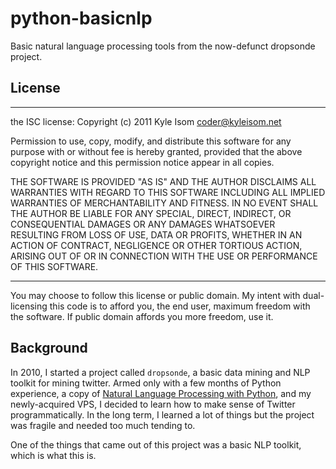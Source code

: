 # python-basicnlp

Basic natural language processing tools from the now-defunct dropsonde project.

## License
--------------------------------------------------------------------------------

the ISC license:
Copyright (c) 2011 Kyle Isom <coder@kyleisom.net>

Permission to use, copy, modify, and distribute this software for any
purpose with or without fee is hereby granted, provided that the above 
copyright notice and this permission notice appear in all copies.

THE SOFTWARE IS PROVIDED "AS IS" AND THE AUTHOR DISCLAIMS ALL WARRANTIES
WITH REGARD TO THIS SOFTWARE INCLUDING ALL IMPLIED WARRANTIES OF
MERCHANTABILITY AND FITNESS. IN NO EVENT SHALL THE AUTHOR BE LIABLE FOR
ANY SPECIAL, DIRECT, INDIRECT, OR CONSEQUENTIAL DAMAGES OR ANY DAMAGES
WHATSOEVER RESULTING FROM LOSS OF USE, DATA OR PROFITS, WHETHER IN AN
ACTION OF CONTRACT, NEGLIGENCE OR OTHER TORTIOUS ACTION, ARISING OUT OF
OR IN CONNECTION WITH THE USE OR PERFORMANCE OF THIS SOFTWARE. 

--------------------------------------------------------------------------------

You may choose to follow this license or public domain. My intent with
dual-licensing this code is to afford you, the end user, maximum freedom
with the software. If public domain affords you more freedom, use it.

## Background
In 2010, I started a project called `dropsonde`, a basic data mining and NLP 
toolkit for mining twitter. Armed only with a few months of Python experience,
a copy of [Natural Language Processing with Python](http://shop.oreilly.com/product/9780596516499.do),
and my newly-acquired VPS, I decided to learn how to make sense of Twitter
programmatically. In the long term, I learned a lot of things but the project
was fragile and needed too much tending to.

One of the things that came out of this project was a basic NLP toolkit, which
is what this is.